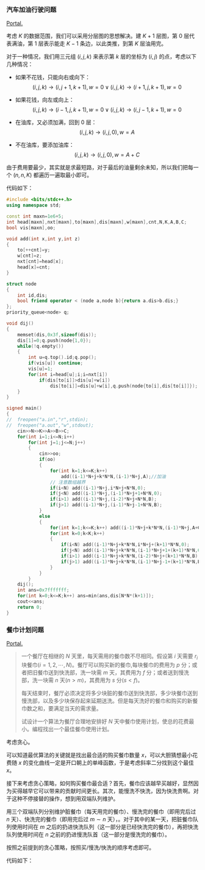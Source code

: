 ### 汽车加油行驶问题

[Portal.](https://www.luogu.com.cn/problem/P4009)

考虑 $K$ 的数据范围，我们可以采用分层图的思想解决。建 $K+1$ 层图，第 $0$ 层代表满油，第 $1$ 层表示能走 $K-1$ 条边，以此类推，到第 $K$ 层油用完。

对于一种情况，我们用三元组 $(i,j,k)$ 来表示第 $k$ 层的坐标为 $(i,j)$ 的点，考虑以下几种情况：

- 如果不花钱，只能向右或向下：
  $$
  (i,j,k)\rightarrow(i,j+1,k+1),w=0\lor(i,j,k)\rightarrow(i+1,j,k+1),w=0
  $$

- 如果花钱，向左或向上：
  $$
  (i,j,k)\rightarrow(i-1,j,k+1),w=0\lor(i,j,k)\rightarrow(i,j-1,k+1),w=0
  $$

- 在油库，又必须加满，回到 $0$ 层：
  $$
  (i,j,k) \rightarrow (i,j,0),w=A
  $$

- 不在油库，要添加油库：
  $$
  (i,j,k)\rightarrow(i,j,0),w=A+C
  $$

由于费用要最少，其实就是求最短路，对于最后的油量剩余未知，所以我们把每一个 $(n,n,K)$ 都遍历一遍取最小即可。

代码如下：

```cpp
#include <bits/stdc++.h>
using namespace std;

const int maxn=1e6+5;
int head[maxn],nxt[maxn],to[maxn],dis[maxn],w[maxn],cnt,N,K,A,B,C;
bool vis[maxn],oo;

void add(int x,int y,int z)
{
	to[++cnt]=y;
	w[cnt]=z;
	nxt[cnt]=head[x];
	head[x]=cnt;
}

struct node
{
	int id,dis;
	bool friend operator < (node a,node b){return a.dis>b.dis;}
};
priority_queue<node> q;

void dij()
{
	memset(dis,0x3f,sizeof(dis));
	dis[1]=0;q.push(node{1,0});
	while(!q.empty())
	{
		int u=q.top().id;q.pop();
		if(vis[u]) continue;
		vis[u]=1;
		for(int i=head[u];i;i=nxt[i])
			if(dis[to[i]]>dis[u]+w[i])
				dis[to[i]]=dis[u]+w[i],q.push(node{to[i],dis[to[i]]});
	}
}

signed main()
{
//	freopen("a.in","r",stdin);
//	freopen("a.out","w",stdout);
	cin>>N>>K>>A>>B>>C;
	for(int i=1;i<=N;i++)
		for(int j=1;j<=N;j++)
		{
			cin>>oo;
			if(oo)
			{
				for(int k=1;k<=K;k++)
					add((i-1)*N+j+k*N*N,(i-1)*N+j,A);//加油 
				// 注意数组越界
				if(i<N) add((i-1)*N+j,i*N+j+N*N,0);
				if(j<N) add((i-1)*N+j,(i-1)*N+j+1+N*N,0);
				if(i>1) add((i-1)*N+j,(i-2)*N+j+N*N,B);
				if(j>1) add((i-1)*N+j,(i-1)*N+j-1+N*N,B);
			}
			else	
			{
				for(int k=1;k<=K;k++) add((i-1)*N+j+k*N*N,(i-1)*N+j,A+C);
				for(int k=0;k<K;k++)
				{ 
					if(i<N) add((i-1)*N+j+k*N*N,i*N+j+(k+1)*N*N,0);
					if(j<N) add((i-1)*N+j+k*N*N,(i-1)*N+j+1+(k+1)*N*N,0);
					if(i>1) add((i-1)*N+j+k*N*N,(i-2)*N+j+(k+1)*N*N,B);
					if(j>1) add((i-1)*N+j+k*N*N,(i-1)*N+j-1+(k+1)*N*N,B);
				}
			}
		}
	dij();
	int ans=0x7fffffff;
	for(int k=0;k<=K;k++) ans=min(ans,dis[N*N*(k+1)]);
	cout<<ans;
	return 0;
}
```

### 餐巾计划问题

[Portal.](https://www.luogu.com.cn/problem/P1251)

>一个餐厅在相继的 $N$ 天里，每天需用的餐巾数不尽相同。假设第 $i$ 天需要 $r_i$ 块餐巾$(i=1,2,\cdots,N)$。餐厅可以购买新的餐巾,每块餐巾的费用为 $p$ 分；或者把旧餐巾送到快洗部，洗一块需 $m$ 天，其费用为 $f$ 分；或者送到慢洗部，洗一块需 $n$ 天$(n>m)$，其费用为 $s$ 分$(s<f)$。
>
>每天结束时，餐厅必须决定将多少块脏的餐巾送到快洗部，多少块餐巾送到慢洗部，以及多少块保存起来延期送洗。但是每天洗好的餐巾和购买的新餐巾数之和，要满足当天的需求量。
>
>试设计一个算法为餐厅合理地安排好 $N$ 天中餐巾使用计划，使总的花费最小。编程找出一个最佳餐巾使用计划。
>

考虑贪心。

可以知道最优算法的关键就是找出最合适的购买餐巾数量 $x$，可以大胆猜想最小花费随 $x$ 的变化曲线一定是开口朝上的单峰函数，于是考虑斜率二分找到这个最佳 $x$。

接下来考虑贪心策略，如何购买餐巾最合适？首先，餐巾应该越早买越好，显然因为买得越早它可以带来的贡献时间更长。其次，能慢洗不快洗，因为快洗贵啊。对于这种不停接替的操作，想到用双端队列维护。

用三个双端队列分别维护脏餐巾（每天用完的餐巾）、慢洗完的餐巾（即用完后过 $n$ 天）、快洗完的餐巾（即用完后过 $m\sim n$ 天），。对于其中的某一天，把脏餐巾队列使用时间在 $m$ 之后的扔进快洗队列（这一部分是已经快洗完的餐巾），再把快洗队列使用时间在 $n$ 之前的扔进慢洗队首（这一部分是慢洗完的餐巾）。

按照之前提到的贪心策略，按照买/慢洗/快洗的顺序考虑即可。

代码如下：